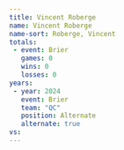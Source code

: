 ```yaml
---
title: Vincent Roberge
name: Vincent Roberge
name-sort: Roberge, Vincent
totals:
 - event: Brier
   games: 0
   wins: 0
   losses: 0
years:
 - year: 2024
   event: Brier
   team: "QC"
   position: Alternate
   alternate: true
vs:
---
```

